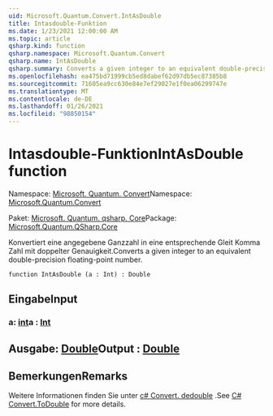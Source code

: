 ```yaml
---
uid: Microsoft.Quantum.Convert.IntAsDouble
title: Intasdouble-Funktion
ms.date: 1/23/2021 12:00:00 AM
ms.topic: article
qsharp.kind: function
qsharp.namespace: Microsoft.Quantum.Convert
qsharp.name: IntAsDouble
qsharp.summary: Converts a given integer to an equivalent double-precision floating-point number.
ms.openlocfilehash: ea475bd71999cb5ed8dabef62d97db5ec87385b8
ms.sourcegitcommit: 71605ea9cc630e84e7ef29027e1f0ea06299747e
ms.translationtype: MT
ms.contentlocale: de-DE
ms.lasthandoff: 01/26/2021
ms.locfileid: "98850154"
---
```

# <a name="intasdouble-function"></a><span data-ttu-id="c9e4c-102">Intasdouble-Funktion</span><span class="sxs-lookup"><span data-stu-id="c9e4c-102">IntAsDouble function</span></span>

<span data-ttu-id="c9e4c-103">Namespace: [Microsoft. Quantum. Convert](xref:Microsoft.Quantum.Convert)</span><span class="sxs-lookup"><span data-stu-id="c9e4c-103">Namespace: [Microsoft.Quantum.Convert](xref:Microsoft.Quantum.Convert)</span></span>

<span data-ttu-id="c9e4c-104">Paket: [Microsoft. Quantum. qsharp. Core](https://nuget.org/packages/Microsoft.Quantum.QSharp.Core)</span><span class="sxs-lookup"><span data-stu-id="c9e4c-104">Package: [Microsoft.Quantum.QSharp.Core](https://nuget.org/packages/Microsoft.Quantum.QSharp.Core)</span></span>


<span data-ttu-id="c9e4c-105">Konvertiert eine angegebene Ganzzahl in eine entsprechende Gleit Komma Zahl mit doppelter Genauigkeit.</span><span class="sxs-lookup"><span data-stu-id="c9e4c-105">Converts a given integer to an equivalent double-precision floating-point number.</span></span>

```qsharp
function IntAsDouble (a : Int) : Double
```


## <a name="input"></a><span data-ttu-id="c9e4c-106">Eingabe</span><span class="sxs-lookup"><span data-stu-id="c9e4c-106">Input</span></span>

### <a name="a--int"></a><span data-ttu-id="c9e4c-107">a: [int](xref:microsoft.quantum.lang-ref.int)</span><span class="sxs-lookup"><span data-stu-id="c9e4c-107">a : [Int](xref:microsoft.quantum.lang-ref.int)</span></span>





## <a name="output--double"></a><span data-ttu-id="c9e4c-108">Ausgabe: [Double](xref:microsoft.quantum.lang-ref.double)</span><span class="sxs-lookup"><span data-stu-id="c9e4c-108">Output : [Double](xref:microsoft.quantum.lang-ref.double)</span></span>



## <a name="remarks"></a><span data-ttu-id="c9e4c-109">Bemerkungen</span><span class="sxs-lookup"><span data-stu-id="c9e4c-109">Remarks</span></span>

<span data-ttu-id="c9e4c-110">Weitere Informationen finden Sie unter [c# Convert. dedouble](https://docs.microsoft.com/dotnet/api/system.convert.todouble?view=netframework-4.7.1#System_Convert_ToDouble_System_Int64_) .</span><span class="sxs-lookup"><span data-stu-id="c9e4c-110">See [C# Convert.ToDouble](https://docs.microsoft.com/dotnet/api/system.convert.todouble?view=netframework-4.7.1#System_Convert_ToDouble_System_Int64_) for more details.</span></span>
